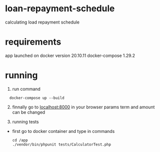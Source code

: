 # loan-repayment-schedule
calculating load repayment schedule 


# requirements
app launched on 
docker version 20.10.11
docker-compose 1.29.2

# running
1. run command 
```
  docker-compose up --build
```

2. finnally go to [localhost:8000](http://localhost:8000/?term=24&amount=5500) in your browser
params term and  amount can be changed 


3. running tests
- first go to docker container and type in commands
  ```
  cd /app
  ./vendor/bin/phpunit tests/CalculatorTest.php
  ```